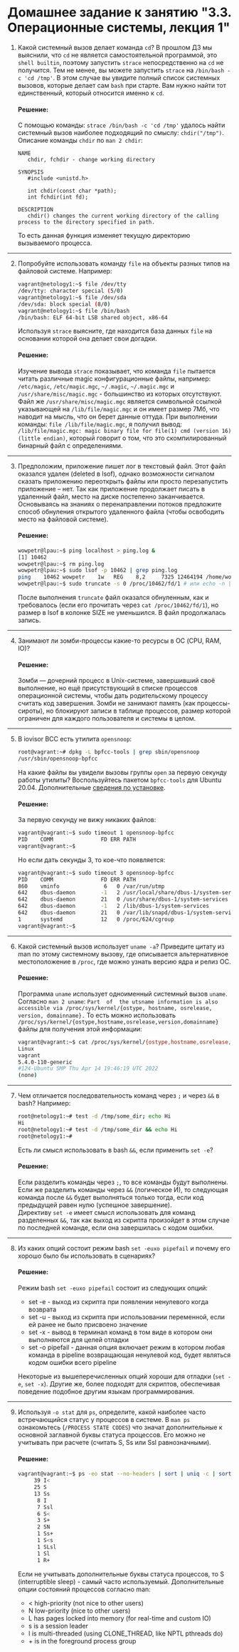 # Домашнее задание к занятию "3.3. Операционные системы, лекция 1"

1. Какой системный вызов делает команда `cd`? В прошлом ДЗ мы выяснили, что `cd` не является самостоятельной  программой, это `shell builtin`, поэтому запустить `strace` непосредственно на `cd` не получится. Тем не менее, вы можете запустить `strace` на `/bin/bash -c 'cd /tmp'`. В этом случае вы увидите полный список системных вызовов, которые делает сам `bash` при старте. Вам нужно найти тот единственный, который относится именно к `cd`.  

    #### Решение:
    С помощью команды: `strace /bin/bash -c 'cd /tmp'` удалось найти системный вызов наиболее подходящий по смыслу: `chdir("/tmp")`. Описание команды `chdir` по `man 2 chdir`:
    ```
    NAME
       chdir, fchdir - change working directory

    SYNOPSIS
       #include <unistd.h>

       int chdir(const char *path);
       int fchdir(int fd);

    DESCRIPTION
       chdir() changes the current working directory of the calling process to the directory specified in path.
    ```
    То есть данная функция изменяет текущую директорию вызываемого процесса.
---
2. Попробуйте использовать команду `file` на объекты разных типов на файловой системе. Например:
    ```bash
    vagrant@netology1:~$ file /dev/tty
    /dev/tty: character special (5/0)
    vagrant@netology1:~$ file /dev/sda
    /dev/sda: block special (8/0)
    vagrant@netology1:~$ file /bin/bash
    /bin/bash: ELF 64-bit LSB shared object, x86-64
    ```
    Используя `strace` выясните, где находится база данных `file` на основании которой она делает свои догадки.  

    #### Решение:
    Изучение вывода `strace` показывает, что команда `file` пытается читать различные magic конфигурационные файлы, например: `/etc/magic`, `/etc/magic.mgc`, `~/.magic`, `~/.magic.mgc` и `/usr/share/misc/magic.mgc` - большинство из которых отсутствуют. Файл же `/usr/share/misc/magic.mgc` является символьной ссылкой указывающей на `/lib/file/magic.mgc` и он имеет размер 7Мб, что наводит на мысль, что он берет данные оттуда. При выполнении команды: `file /lib/file/magic.mgc`, я получил вывод: `/lib/file/magic.mgc: magic binary file for file(1) cmd (version 16) (little endian)`, который говорит о том, что это скомпилированный бинарный файл с определениями.
---
3. Предположим, приложение пишет лог в текстовый файл. Этот файл оказался удален (deleted в lsof), однако возможности сигналом сказать приложению переоткрыть файлы или просто перезапустить приложение – нет. Так как приложение продолжает писать в удаленный файл, место на диске постепенно заканчивается. Основываясь на знаниях о перенаправлении потоков предложите способ обнуления открытого удаленного файла (чтобы освободить место на файловой системе).

    #### Решение:
    ```bash
    wowpetr@lpau:~$ ping localhost > ping.log &
    [1] 10462
    wowpetr@lpau:~$ rm ping.log
    wowpetr@lpau:~$ sudo lsof -p 10462 | grep ping.log
    ping    10462 wowpetr    1w   REG    8,2     7325 12464194 /home/wowpetr/ping.log (deleted)
    wowpetr@lpau:~$ sudo truncate -s 0 /proc/10462/fd/1 # или echo -n | sudo tee /proc/10462/fd/1
    ```
    После выполнения `truncate` файл оказался обнуленным, как и требовалось (если его прочитать через `cat /proc/10462/fd/1`), но размер в lsof в колонке SIZE не уменьшился. В файл продолжалась запись.
---
4. Занимают ли зомби-процессы какие-то ресурсы в ОС (CPU, RAM, IO)?

    #### Решение:
    Зомби — дочерний процесс в Unix-системе, завершивший своё выполнение, но ещё присутствующий в списке процессов операционной системы, чтобы дать родительскому процессу считать код завершения. Зомби не занимают память (как процессы-сироты), но блокируют записи в таблице процессов, размер которой ограничен для каждого пользователя и системы в целом.
---
5. В iovisor BCC есть утилита `opensnoop`:
    ```bash
    root@vagrant:~# dpkg -L bpfcc-tools | grep sbin/opensnoop
    /usr/sbin/opensnoop-bpfcc
    ```
    На какие файлы вы увидели вызовы группы `open` за первую секунду работы утилиты? Воспользуйтесь пакетом `bpfcc-tools` для Ubuntu 20.04. Дополнительные [сведения по установке](https://github.com/iovisor/bcc/blob/master/INSTALL.md).

    #### Решение:
    За первую секунду не вижу никаких файлов:
    ```bash
    vagrant@vagrant:~$ sudo timeout 1 opensnoop-bpfcc
    PID    COMM               FD ERR PATH
    vagrant@vagrant:~$
    ```
    Но если дать секунды 3, то кое-что появляется:
    ```bash
    vagrant@vagrant:~$ sudo timeout 3 opensnoop-bpfcc
    PID    COMM               FD ERR PATH
    860    vminfo              6   0 /var/run/utmp
    642    dbus-daemon        -1   2 /usr/local/share/dbus-1/system-services
    642    dbus-daemon        21   0 /usr/share/dbus-1/system-services
    642    dbus-daemon        -1   2 /lib/dbus-1/system-services
    642    dbus-daemon        21   0 /var/lib/snapd/dbus-1/system-services/
    1      systemd            12   0 /proc/624/cgroup
    vagrant@vagrant:~$   
    ```
---
6. Какой системный вызов использует `uname -a`? Приведите цитату из man по этому системному вызову, где описывается альтернативное местоположение в `/proc`, где можно узнать версию ядра и релиз ОС.

    #### Решение:
    Программа `uname` использует одноименный системный вызов `uname`. Согласно `man 2 uname`: `Part  of  the utsname information is also accessible via /proc/sys/kernel/{ostype, hostname, osrelease, version,
       domainname}.` То есть можно использовать `/proc/sys/kernel/{ostype,hostname,osrelease,version,domainname}` файлы для получения этой информации:
    ```bash
    vagrant@vagrant:~$ cat /proc/sys/kernel/{ostype,hostname,osrelease,version,domainname}
    Linux
    vagrant
    5.4.0-110-generic
    #124-Ubuntu SMP Thu Apr 14 19:46:19 UTC 2022
   (none)
    ```
---
7. Чем отличается последовательность команд через `;` и через `&&` в bash? Например:
    ```bash
    root@netology1:~# test -d /tmp/some_dir; echo Hi
    Hi
    root@netology1:~# test -d /tmp/some_dir && echo Hi
    root@netology1:~#
    ```
    Есть ли смысл использовать в bash `&&`, если применить `set -e`?

    #### Решение:
    Если разделить команды через `;`, то все команды будут выполнены. Если же разделить команды через `&&` (логическое И), то следующая команда после `&&` будет выполняться только тогда, если код предыдущей равен нулю (успешное завершение).  
    Директиву `set -e` имеет смысл использовать для команд разделенных `&&`, так как выход из скрипта произойдет в этом случае по последней команде, если она завершилась с кодом ошибки.
---
8. Из каких опций состоит режим bash `set -euxo pipefail` и почему его хорошо было бы использовать в сценариях?

    #### Решение:
    Режим bash `set -euxo pipefail` состоит из следующих опций:
    * set -e - выход из скрипта при появлении ненулевого когда возврата
    * set -u - выход из скрипта при использовании переменной, если ей ранее не было присвоено значение
    * set -x - вывод в терминал команд в том виде в котором они выполняются для целей отладки
    * set -o pipefail - данная опция включает режим в котором любая команда в pipeline возвращающая ненулевой код, будет являться кодом ошибки всего pipeline  
   
   Некоторые из вышеперечисленных опций хороши для отладки (`set -e`, `set -x`). Другие же, более подходят для скриптов, обеспечивая поведение подобное другим языкам программирования.
---
9. Используя `-o stat` для `ps`, определите, какой наиболее часто встречающийся статус у процессов в системе. В `man ps` ознакомьтесь (`/PROCESS STATE CODES`) что значат дополнительные к основной заглавной буквы статуса процессов. Его можно не учитывать при расчете (считать S, Ss или Ssl равнозначными).

    #### Решение:
    ```bash
    vagrant@vagrant:~$ ps -eo stat --no-headers | sort | uniq -c | sort -nr -k1
         39 I<
         25 S
         13 Ss
          8 I
          7 Ssl
          6 S<
          3 S+
          2 SN
          1 Ss+
          1 S<s
          1 SLsl
          1 Sl
          1 R+ 
    ```
    Если не учитывать дополнительные буквы статуса процессов, то S (interruptible sleep) - самый часто используемый.
    Дополнительные опции состояний процессов согласно man:  
    * <    high-priority (not nice to other users)
    * N    low-priority (nice to other users)
    * L    has pages locked into memory (for real-time and custom IO)
    * s    is a session leader
    * l    is multi-threaded (using CLONE_THREAD, like NPTL pthreads do)
    * \+    is in the foreground process group
